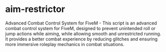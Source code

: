 # aim-restrictor
Advanced Combat Control System for FiveM - This script is an advanced combat control system for FiveM, designed to prevent unintended roll or jump actions while aiming, while allowing smooth and unrestricted running. It provides a better combat experience by reducing glitches and ensuring more immersive roleplay mechanics in combat situations.
